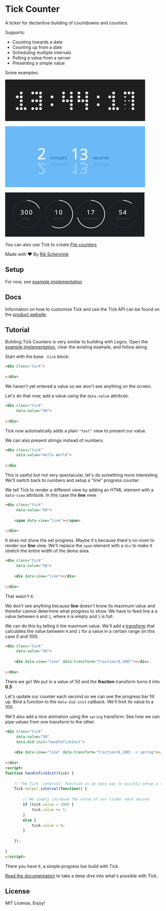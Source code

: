 # Tick Counter

A ticker for declaritive building of countdowns and counters.

Supports:

- Counting towards a date
- Counting up from a date
- Scheduling multiple intervals
- Polling a value from a server
- Presenting a simple value

Some examples:

![](./dots.gif)

![](./swap.gif)

![](./line.gif)

You can also use Tick to create [Flip counters](https://pqina.nl/flip/)

Made with ❤ By [Rik Schennink](https://twitter.com/rikschennink/)


## Setup

For now, see [example implementation](./example)


## Docs

Information on how to customize Tick and use the Tick API can be found on the [product website](https://pqina.nl/tick/).


## Tutorial

Building Tick Counters is very similar to building with Legos. Open the [example implementation](./example), clear the existing example, and follow along.

Start with the base `.tick` block:

```html
<div class="tick">

</div>
```

We haven't yet entered a value so we won't see anything on the screen.

Let's do that now, add a value using the `data-value` attribute.

```html
<div class="tick"
     data-value="50">

</div>
```

Tick now automatically adds a plain `"text"` view to present our value.

We can also present strings instead of numbers.

```html
<div class="tick"
     data-value="Hello World">

</div
```

This is useful but not very spectacular, let's do something more interesting. We'll switch back to numbers and setup a "line" progress counter.

We tell Tick to render a different view by adding an HTML element with a `data-view` attribute. In this case the **line** view.


```html
<div class="tick"
     data-value="50">

    <span data-view="line"></span>

</div>
```

It does not show the set progress. Maybe it's because there's no room to render our **line** view. We'll replace the `span` element with a `div` to make it stretch the entire width of the demo area.

```html
<div class="tick"
     data-value="50">

    <div data-view="line"></div>

</div>
```

That wasn't it.

We don't see anything because **line** doesn't know its maximum value and therefor cannot determine what progress to show. We have to feed line a a value between `0` and `1`, where `0` is empty and `1` is full.

We can do this by telling it the maximum value. We'll add a [transform](http://pqina.nl/tick/#value-transforms) that calculates the value between `0` and `1` for a value in a certain range (in this case 0 and 100).

```html
<div class="tick"
     data-value="50">

    <div data-view="line" data-transform="fraction(0,100)"></div>

</div>
```

There we go! We put in a value of 50 and the **fraction** transform turns it into **0.5**

Let's update our counter each second so we can see the progress bar fill up. Bind a function to the `data-did-init` callback. We'll limit its value to a 100.

We'll also add a nice animation using the `spring` transform. See how we can pipe values from one transform to the other.

```html
<div class="tick"
     data-value="50"
     data-did-init="handleTickInit">

    <div data-view="line" data-transform="fraction(0,100) -> spring"></div>

</div>
<script>
function handleTickInit(tick) {

    // The Tick `interval` function is an easy way to quickly setup a timer
    Tick.helper.interval(function() {

        // We simply increase the value of our ticker each second
        if (tick.value < 100) {
            tick.value += 5;
        }
        else {
            tick.value = 0;
        }

    });

}
</script>
```

There you have it, a simple progress bar build with Tick.

[Read the documentation](https://pqina.nl/tick/) to take a deep dive into what's possible with Tick.


## License

MIT License, Enjoy!
